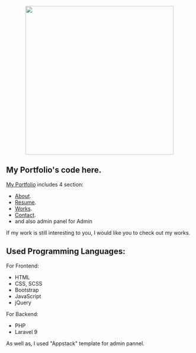 <p align="center"><a href="https://humoyunmirzo.tech" target="_blank">
    <img src="https://raw.githubusercontent.com/laravel/art/master/logo-lockup/5%20SVG/2%20CMYK/1%20Full%20Color/laravel-logolockup-cmyk-red.svg" width="400">
</a></p>

## My Portfolio's code here.

[My Portfolio](https://humoyunmirzo.tech) includes 4 section:

- [About](https://humoyunmirzo.tech).
- [Resume](https://humoyunmirzo.tech/resume).
- [Works](https://humoyunmirzo.tech/works).
- [Contact](https://humoyunmirzo.tech/contact).
- and also admin panel for Admin

If my work is still interesting to you, I would like you to check out my works.

## Used Programming Languages:

For Frontend:

- HTML
- CSS, SCSS
- Bootstrap
- JavaScript
- jQuery

For Backend:

- PHP
- Laravel 9

As well as, I used "Appstack" template for admin pannel.
